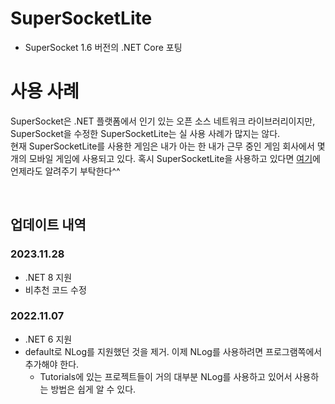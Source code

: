 # SuperSocketLite
- SuperSocket 1.6 버전의 .NET Core 포팅
  	  
# 사용 사례
SuperSocket은 .NET 플랫폼에서 인기 있는 오픈 소스 네트워크 라이브러리이지만, SuperSocket을 수정한 SuperSocketLite는 실 사용 사례가 많지는 않다.  
현재 SuperSocketLite를 사용한 게임은 내가 아는 한 내가 근무 중인 게임 회사에서 몇 개의 모바일 게임에 사용되고 있다. 
혹시 SuperSocketLite을 사용하고 있다면 [여기](https://github.com/jacking75/SuperSocketLite/discussions/19)에 언제라도 알려주기 부탁한다^^  
    
<br/>  
      
	
## 업데이트 내역   
  
### 2023.11.28
- .NET 8 지원 
- 비추천 코드 수정
     
   
### 2022.11.07
- .NET 6 지원 
- default로 NLog를 지원했던 것을 제거. 이제 NLog를 사용하려면 프로그램쪽에서 추가해야 한다. 
    - Tutorials에 있는 프로젝트들이 거의 대부분 NLog를 사용하고 있어서 사용하는 방법은 쉽게 알 수 있다. 
  